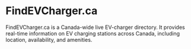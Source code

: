 # FindEVCharger.ca

FindEVCharger.ca is a Canada-wide live EV-charger directory. It provides real-time information on EV charging stations across Canada, including location, availability, and amenities.

